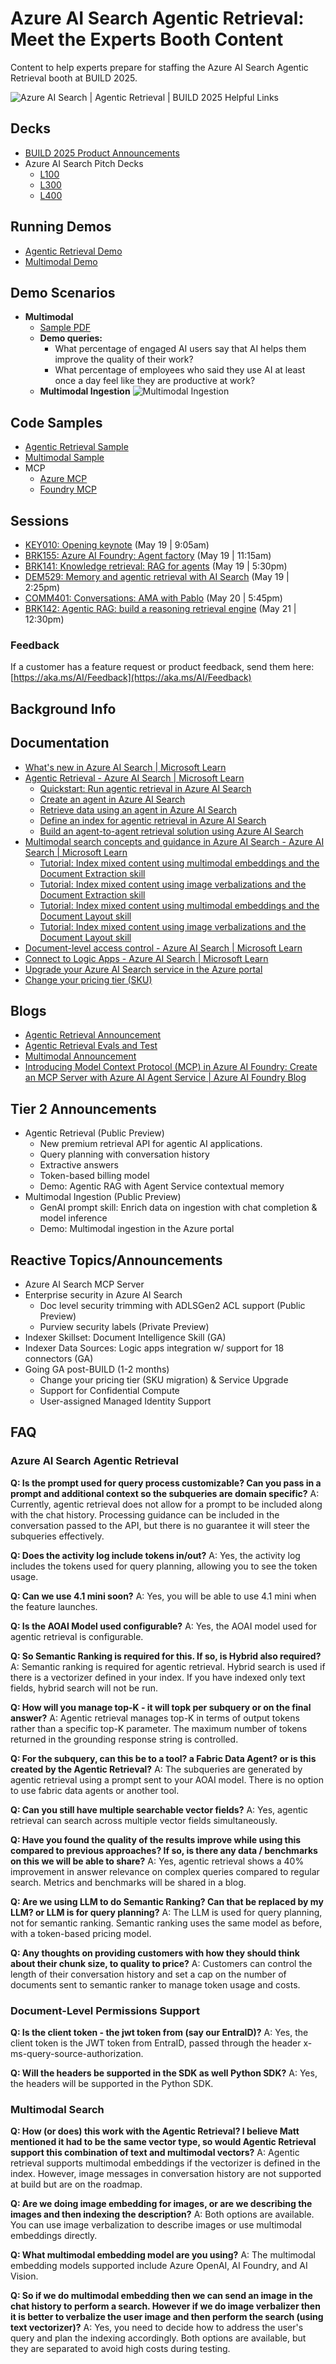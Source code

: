 # Azure AI Search Agentic Retrieval: Meet the Experts Booth Content
Content to help experts prepare for staffing the  Azure AI Search Agentic Retrieval booth at BUILD 2025.

![Azure AI Search | Agentic Retrieval | BUILD 2025 Helpful Links](images/AzureAISearch_QRCodes.png)

## Decks
- [BUILD 2025 Product Announcements](https://aka.ms/AISearch-releases)
- Azure AI Search Pitch Decks
  - [L100](https://aka.ms/aisearch-L100)
  - [L300](https://aka.ms/AISearch-L300)
  - [L400](https://aka.ms/AISearch-L400)

## Running Demos
- [Agentic Retrieval Demo](https://capps-backend-pqyf4g35p3evg.redpebble-3e83d98f.eastus2.azurecontainerapps.io/)
- [Multimodal Demo](https://mmapp-nq6bj36spgzzs.azurewebsites.net/)

## Demo Scenarios

- **Multimodal**
  - [Sample PDF](https://github.com/Azure-Samples/azure-ai-search-multimodal-sample/blob/main/data/2024-State-of-AI-Change-Readiness-eBook.pdf)
  - **Demo queries:**
    - What percentage of engaged AI users say that AI helps them improve the quality of their work?
    - What percentage of employees who said they use AI at least once a day feel like they are productive at work?
  - **Multimodal Ingestion**
    ![Multimodal Ingestion](images/Multimodal_Search_wizard_compressed.gif)

## Code Samples
- [Agentic Retrieval Sample](https://github.com/Azure-Samples/azure-search-openai-demo)
- [Multimodal Sample](https://aka.ms/AIsearch-multimodal)
- MCP
  - [Azure MCP](https://github.com/Azure/azure-mcp)
  - [Foundry MCP](https://github.com/azure-ai-foundry/mcp-foundry)

## Sessions
- [KEY010: Opening keynote](https://build.microsoft.com/en-US/sessions/KEY010?source=sessions) (May 19 | 9:05am)
- [BRK155: Azure AI Foundry: Agent factory](https://build.microsoft.com/en-US/sessions/BRK155?source=sessions) (May 19 | 11:15am)
- [BRK141: Knowledge retrieval: RAG for agents](https://build.microsoft.com/en-US/sessions/BRK141?source=sessions) (May 19 | 5:30pm)
- [DEM529: Memory and agentic retrieval with AI Search](https://build.microsoft.com/en-US/sessions/DEM529?source=sessions) (May 19 | 2:25pm)
- [COMM401: Conversations: AMA with Pablo](https://build.microsoft.com/en-US/sessions/COMM401?source=sessions) (May 20 | 5:45pm)
- [BRK142: Agentic RAG: build a reasoning retrieval engine](https://build.microsoft.com/en-US/sessions/BRK142?source=sessions) (May 21 | 12:30pm)

### Feedback
If a customer has a feature request or product feedback, send them here: [https://aka.ms/AI/Feedback](https://aka.ms/AI/Feedback)

## Background Info

## Documentation
- [What's new in Azure AI Search | Microsoft Learn](https://learn.microsoft.com/en-us/azure/search/whats-new)
- [Agentic Retrieval - Azure AI Search | Microsoft Learn](https://learn.microsoft.com/en-us/azure/search/search-agentic-retrieval-concept)
  - [Quickstart: Run agentic retrieval in Azure AI Search](https://learn.microsoft.com/en-us/azure/search/search-get-started-agentic-retrieval?pivots=python)
  - [Create an agent in Azure AI Search](https://learn.microsoft.com/en-us/azure/search/search-agentic-retrieval-how-to-create)
  - [Retrieve data using an agent in Azure AI Search](https://learn.microsoft.com/en-us/azure/search/search-agentic-retrieval-how-to-retrieve)
  - [Define an index for agentic retrieval in Azure AI Search](https://learn.microsoft.com/en-us/azure/search/search-agentic-retrieval-how-to-index)
  - [Build an agent-to-agent retrieval solution using Azure AI Search](https://learn.microsoft.com/en-us/azure/search/search-agentic-retrieval-how-to-pipeline)
- [Multimodal search concepts and guidance in Azure AI Search - Azure AI Search | Microsoft Learn](https://learn.microsoft.com/en-us/azure/search/multimodal-search-overview)
  - [Tutorial: Index mixed content using multimodal embeddings and the Document Extraction skill](https://learn.microsoft.com/en-us/azure/search/tutorial-multimodal-indexing-with-embedding-and-doc-extraction)
  - [Tutorial: Index mixed content using image verbalizations and the Document Extraction skill](https://learn.microsoft.com/en-us/azure/search/tutorial-multimodal-indexing-with-image-verbalization-and-doc-extraction)
  - [Tutorial: Index mixed content using multimodal embeddings and the Document Layout skill](https://learn.microsoft.com/en-us/azure/search/tutorial-multimodal-index-embeddings-skill)
  - [Tutorial: Index mixed content using image verbalizations and the Document Layout skill](https://learn.microsoft.com/en-us/azure/search/tutorial-multimodal-index-image-verbalization-skill)
- [Document-level access control - Azure AI Search | Microsoft Learn](https://learn.microsoft.com/en-us/azure/search/search-document-level-access-overview)
- [Connect to Logic Apps - Azure AI Search | Microsoft Learn](https://learn.microsoft.com/en-us/azure/search/search-how-to-index-logic-apps-indexers)
- [Upgrade your Azure AI Search service in the Azure portal](https://learn.microsoft.com/en-us/azure/search/search-how-to-upgrade)
- [Change your pricing tier (SKU)](https://learn.microsoft.com/en-us/azure/search/search-sku-tier#tier-changes)

## Blogs
- [Agentic Retrieval Announcement](aka.ms/AgentRAG)
- [Agentic Retrieval Evals and Test](aka.ms/AISearch-ARevals)
- [Multimodal Announcement](https://aka.ms/Build25/aisearch-multim)
- [Introducing Model Context Protocol (MCP) in Azure AI Foundry: Create an MCP Server with Azure AI Agent Service | Azure AI Foundry Blog](https://devblogs.microsoft.com/foundry/integrating-azure-ai-agents-mcp/)

## Tier 2 Announcements 
- Agentic Retrieval (Public Preview)
  - New premium retrieval API for agentic AI applications.
  - Query planning with conversation history
  - Extractive answers
  - Token-based billing model
  - Demo: Agentic RAG with Agent Service contextual memory
- Multimodal Ingestion (Public Preview)
  - GenAI prompt skill: Enrich data on ingestion with chat completion & model inference
  - Demo: Multimodal ingestion in the Azure portal
  
## Reactive Topics/Announcements
- Azure AI Search MCP Server
- Enterprise security in Azure AI Search 
  - Doc level security trimming with ADLSGen2 ACL support (Public Preview)
  - Purview security labels (Private Preview)
- Indexer Skillset: Document Intelligence Skill (GA)
- Indexer Data Sources: Logic apps integration w/ support for 18 connectors (GA)
- Going GA post-BUILD (1-2 months)
  - Change your pricing tier (SKU migration) & Service Upgrade
  - Support for Confidential Compute
  - User-assigned Managed Identity Support

## FAQ

### Azure AI Search Agentic Retrieval
**Q: Is the prompt used for query process customizable? Can you pass in a prompt and additional context so the subqueries are domain specific?**
A: Currently, agentic retrieval does not allow for a prompt to be included along with the chat history. Processing guidance can be included in the conversation passed to the API, but there is no guarantee it will steer the subqueries effectively.
 
**Q: Does the activity log include tokens in/out?**
A: Yes, the activity log includes the tokens used for query planning, allowing you to see the token usage.
 
**Q: Can we use 4.1 mini soon?**
A: Yes, you will be able to use 4.1 mini when the feature launches.
 
**Q: Is the AOAI Model used configurable?**
A: Yes, the AOAI model used for agentic retrieval is configurable.
 
**Q: So Semantic Ranking is required for this. If so, is Hybrid also required?**
A: Semantic ranking is required for agentic retrieval. Hybrid search is used if there is a vectorizer defined in your index. If you have indexed only text fields, hybrid search will not be run.
 
**Q: How will you manage top-K - it will topk per subquery or on the final answer?**
A: Agentic retrieval manages top-K in terms of output tokens rather than a specific top-K parameter. The maximum number of tokens returned in the grounding response string is controlled.
 
**Q: For the subquery, can this be to a tool? a Fabric Data Agent? or is this created by the Agentic Retrieval?**
A: The subqueries are generated by agentic retrieval using a prompt sent to your AOAI model. There is no option to use fabric data agents or another tool.
 
**Q: Can you still have multiple searchable vector fields?**
A: Yes, agentic retrieval can search across multiple vector fields simultaneously.
 
**Q: Have you found the quality of the results improve while using this compared to previous approaches? If so, is there any data / benchmarks on this we will be able to share?**
A: Yes, agentic retrieval shows a 40% improvement in answer relevance on complex queries compared to regular search. Metrics and benchmarks will be shared in a blog.
 
**Q: Are we using LLM to do Semantic Ranking? Can that be replaced by my LLM? or LLM is for query planning?**
A: The LLM is used for query planning, not for semantic ranking. Semantic ranking uses the same model as before, with a token-based pricing model. 
 
**Q: Any thoughts on providing customers with how they should think about their chunk size, to quality to price?**
A: Customers can control the length of their conversation history and set a cap on the number of documents sent to semantic ranker to manage token usage and costs. 
 
### Document-Level Permissions Support
**Q: Is the client token - the jwt token from (say our EntraID)?**
A: Yes, the client token is the JWT token from EntraID, passed through the header x-ms-query-source-authorization.
 
**Q: Will the headers be supported in the SDK as well Python SDK?**
A: Yes, the headers will be supported in the Python SDK.
 
### Multimodal Search
**Q: How (or does) this work with the Agentic Retrieval? I believe Matt mentioned it had to be the same vector type, so would Agentic Retrieval support this combination of text and multimodal vectors?**
A: Agentic retrieval supports multimodal embeddings if the vectorizer is defined in the index. However, image messages in conversation history are not supported at build but are on the roadmap.
 
**Q: Are we doing image embedding for images, or are we describing the images and then indexing the description?**
A: Both options are available. You can use image verbalization to describe images or use multimodal embeddings directly.
 
**Q: What multimodal embedding model are you using?**
A: The multimodal embedding models supported include Azure OpenAI, AI Foundry, and AI Vision.
 
**Q: So if we do multimodal embedding then we can send an image in the chat history to perform a search. However if we do image verbalizer then it is better to verbalize the user image and then perform the search (using text vectorizer)?**
A: Yes, you need to decide how to address the user's query and plan the indexing accordingly. Both options are available, but they are separated to avoid high costs during testing.